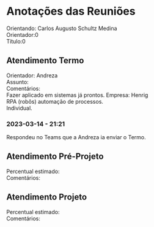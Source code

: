 # Anotações das Reuniões

Orientando: Carlos Augusto Schultz Medina  
Orientador:0  
Título:0

## Atendimento Termo

Orientador: Andreza  
Assunto:  
Comentários:  
Fazer aplicado em sistemas já prontos.  Empresa: Henrig  
RPA (robôs) automação de processos.  
Individual.  

### 2023-03-14 - 21:21

Respondeu no Teams que a Andreza ia enviar o Termo.  

## Atendimento Pré-Projeto

Percentual estimado:  
Comentários:  

## Atendimento Projeto

Percentual estimado:  
Comentários:  
